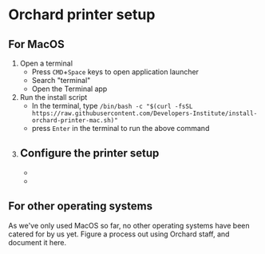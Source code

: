 # Orchard printer setup

## For MacOS

1. Open a terminal
    - Press `CMD`+`Space` keys to open application launcher
    - Search "terminal"
    - Open the Terminal app
2. Run the install script
    - In the terminal, type `/bin/bash -c "$(curl -fsSL https://raw.githubusercontent.com/Developers-Institute/install-orchard-printer-mac.sh)"`
    - press `Enter` in the terminal to run the above command
3. Configure the printer setup
    -
    -
    - 

## For other operating systems

As we've only used MacOS so far, no other operating systems have been catered for by us yet.
Figure a process out using Orchard staff, and document it here.
